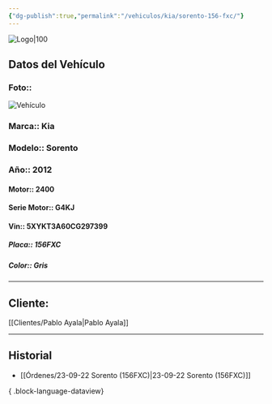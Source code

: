 ```yaml
---
{"dg-publish":true,"permalink":"/vehiculos/kia/sorento-156-fxc/"}
---
```


![Logo|100](http://drive.google.com/uc?export=view&id=137fl3TIZ0-PU8b-Pt0bsjclwHub_u78G)

## Datos del Vehículo 
### Foto:: 
![Vehículo](http://drive.google.com/uc?export=view&id=1e-Gt49qN0VifpkzPYz8XGQp7L-ZymaqL)

### Marca:: Kia 
### Modelo:: Sorento
### Año:: 2012
#### Motor:: 2400
#### Serie Motor:: G4KJ
#### Vin:: 5XYKT3A60CG297399
##### Placa:: 156FXC
##### Color:: Gris
---

## Cliente:

[[Clientes/Pablo Ayala\|Pablo Ayala]]

---

## Historial

- [[Órdenes/23-09-22 Sorento (156FXC)\|23-09-22 Sorento (156FXC)]]

{ .block-language-dataview} 